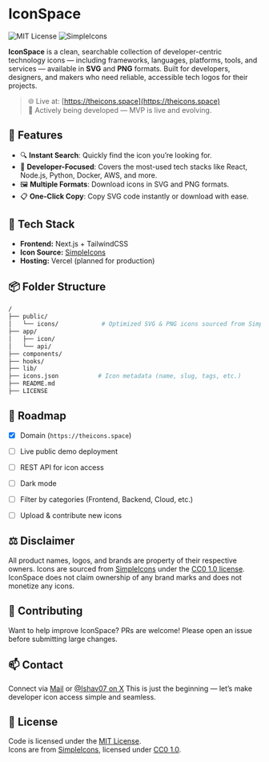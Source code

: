 # IconSpace
![MIT License](https://img.shields.io/badge/license-MIT-green)
![SimpleIcons](https://img.shields.io/badge/icons-SimpleIcons-orange?logo=simpleicons)

**IconSpace** is a clean, searchable collection of developer-centric technology icons — including frameworks, languages, platforms, tools, and services — available in **SVG** and **PNG** formats. Built for developers, designers, and makers who need reliable, accessible tech logos for their projects.

> 🌐 Live at: [https://theicons.space](https://theicons.space)  
> 🚧 Actively being developed — MVP is live and evolving.

## 🚀 Features

- 🔍 **Instant Search**: Quickly find the icon you’re looking for.
- 🧠 **Developer-Focused**: Covers the most-used tech stacks like React, Node.js, Python, Docker, AWS, and more.
- 🖼️ **Multiple Formats**: Download icons in SVG and PNG formats.
- 📋 **One-Click Copy**: Copy SVG code instantly or download with ease.


## 🧰 Tech Stack

- **Frontend:** Next.js + TailwindCSS
- **Icon Source:** [SimpleIcons](https://simpleicons.org)
- **Hosting:** Vercel (planned for production)


## 📦 Folder Structure

```bash
/
├── public/
│   └── icons/            # Optimized SVG & PNG icons sourced from SimpleIcons
├── app/
│   ├── icon/
│   └── api/
├── components/
├── hooks/
├── lib/
├── icons.json           # Icon metadata (name, slug, tags, etc.)
├── README.md
├── LICENSE
````


## 🧪 Roadmap

* [x] Domain (`https://theicons.space`)
* [ ] Live public demo deployment
* [ ] REST API for icon access
* [ ] Dark mode
* [ ] Filter by categories (Frontend, Backend, Cloud, etc.)
* [ ] Upload & contribute new icons


## ⚖️ Disclaimer

All product names, logos, and brands are property of their respective owners. Icons are sourced from [SimpleIcons](https://simpleicons.org) under the [CC0 1.0 license](https://creativecommons.org/publicdomain/zero/1.0/). IconSpace does not claim ownership of any brand marks and does not monetize any icons.


## 🤝 Contributing

Want to help improve IconSpace? PRs are welcome!
Please open an issue before submitting large changes.


## 📫 Contact

Connect via [Mail](https://mail.ishav.space) or [@Ishav07 on X](https://x.com/Ishav07)
This is just the beginning — let’s make developer icon access simple and seamless.

## 📄 License

Code is licensed under the [MIT License](LICENSE).  
Icons are from [SimpleIcons](https://simpleicons.org), licensed under [CC0 1.0](https://creativecommons.org/publicdomain/zero/1.0/).
